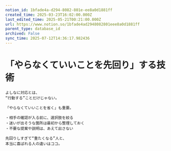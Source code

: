 ```yaml
---
notion_id: 1bfade4a-d294-8082-801e-ee8a0d1881ff
created_time: 2025-03-23T16:02:00.000Z
last_edited_time: 2025-05-21T00:21:00.000Z
url: https://www.notion.so/1bfade4ad2948082801eee8a0d1881ff
parent_type: database_id
archived: False
sync_time: 2025-07-12T14:36:17.982436
---
```


# 「やらなくていいことを先回り」する技術

```plain text
よしなに対応とは、
“行動する”ことだけじゃない。

「やらなくていいことを省く」も重要。

・相手の確認が入る前に、選択肢を絞る
・迷いが出そうな箇所は最初から整理しておく
・不要な提案や説明は、あえて出さない

先回りしすぎて“重たくなる”人と、
本当に喜ばれる人の違いはココ。
```